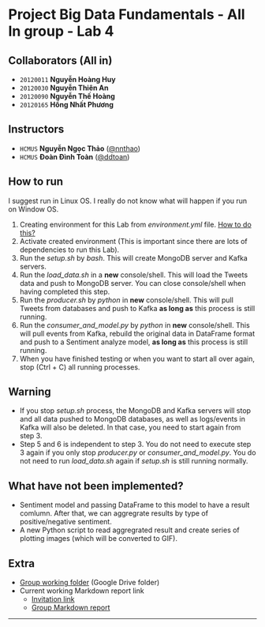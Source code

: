 # Project Big Data Fundamentals - All In group - Lab 4

## Collaborators (All in)

- `20120011` **Nguyễn Hoàng Huy**
- `20120030` **Nguyễn Thiên An**
- `20120090` **Nguyễn Thế Hoàng**
- `20120165` **Hồng Nhất Phương**

## Instructors

- `HCMUS` **Nguyễn Ngọc Thảo** ([@nnthao](nnthao@fit.hcmus.edu.vn))
- `HCMUS` **Đoàn Đình Toàn** ([@ddtoan](ddtoan18@clc.fitus.edu.vn))

## How to run

I suggest run in Linux OS. I really do not know what will happen if you run on Window OS.

1. Creating environment for this Lab from *environment.yml* file. [How to do this?](https://conda.io/projects/conda/en/latest/user-guide/tasks/manage-environments.html#creating-an-environment-from-an-environment-yml-file)
2. Activate created environment (This is important since there are lots of dependencies to run this Lab).
3. Run the *setup.sh* by *bash*. This will create MongoDB server and Kafka servers.
4. Run the *load_data.sh* in a **new** console/shell. This will load the Tweets data and push to MongoDB server. You can close console/shell when having completed this step.
5. Run the *producer.sh* by *python* in **new** console/shell. This will pull Tweets from databases and push to Kafka **as long as** this process is still running.
6. Run the *consumer_and_model.py* by *python* in **new** console/shell. This will pull events from Kafka, rebuild the original data in DataFrame format and push to a Sentiment analyze model, **as long as** this process is still running.
7. When you have finished testing or when you want to start all over again, stop (Ctrl + C) all running processes.

## Warning

- If you stop *setup.sh* process, the MongoDB and Kafka servers will stop and all data pushed to MongoDB databases, as well as logs/events in Kafka will also be deleted. In that case, you need to start again from step 3.
- Step 5 and 6 is independent to step 3. You do not need to execute step 3 again if you only stop *producer.py* or *consumer_and_model.py*. You do not need to run *load_data.sh* again if *setup.sh* is still running normally.

## What have not been implemented?

- Sentiment model and passing DataFrame to this model to have a result comlumn. After that, we can aggregrate results by type of positive/negative sentiment.
- A new Python script to read aggregrated result and create series of plotting images (which will be converted to GIF).

## Extra

- [Group working folder](https://drive.google.com/drive/folders/1qhtrla9PtIhLcE-j6GWKFn-5prRnedAG?usp=share_link) (Google Drive folder)
- Current working Markdown report link
  - [Invitation link](https://hackmd.io/join/Hy6-bXQ1n)
  - [Group Markdown report](https://hackmd.io/team/Allin)

---
<div style="page-break-after: always"></div>
